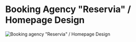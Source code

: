 # Booking Agency "Reservia" / Homepage Design

![Booking agency "Reservia" / Homepage Design](https://github.com/MaudNY/P2_190521_Reservia/blob/main/R%C3%A9servia-photo.jpg "Reservia booking agency presentation image")
